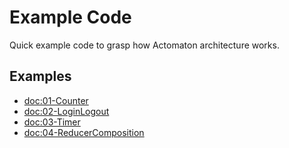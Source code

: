 # Example Code

Quick example code to grasp how Actomaton architecture works.

## Examples

- <doc:01-Counter>
- <doc:02-LoginLogout>
- <doc:03-Timer>
- <doc:04-ReducerComposition>
